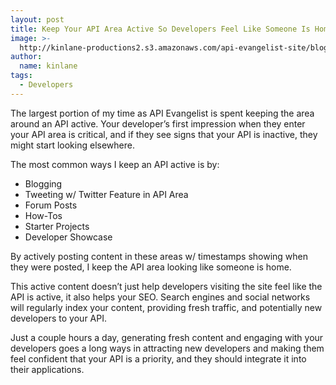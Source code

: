 ```yaml
---
layout: post
title: Keep Your API Area Active So Developers Feel Like Someone Is Home
image: >-
  http://kinlane-productions2.s3.amazonaws.com/api-evangelist-site/blog/KinLane-Twitter.png
author:
  name: kinlane
tags:
  - Developers
---
```

The largest portion of my time as API Evangelist is spent keeping the area around an API active. Your developer’s first impression when they enter your API area is critical, and if they see signs that your API is inactive, they might start looking elsewhere.

The most common ways I keep an API active is by:

*   Blogging
*   Tweeting w/ Twitter Feature in API Area
*   Forum Posts
*   How-Tos
*   Starter Projects
*   Developer Showcase

By actively posting content in these areas w/ timestamps showing when they were posted, I keep the API area looking like someone is home.

This active content doesn’t just help developers visiting the site feel like the API is active, it also helps your SEO. Search engines and social networks will regularly index your content, providing fresh traffic, and potentially new developers to your API.

Just a couple hours a day, generating fresh content and engaging with your developers goes a long ways in attracting new developers and making them feel confident that your API is a priority, and they should integrate it into their applications.